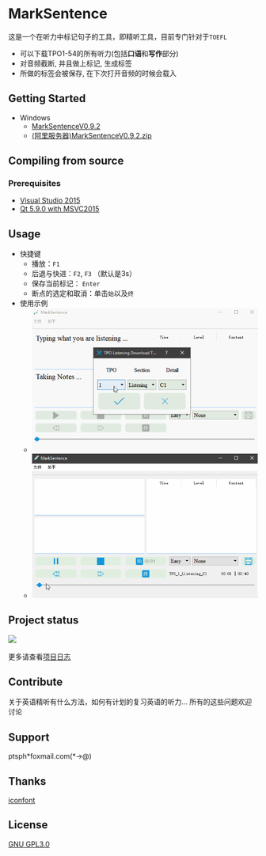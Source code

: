 # MarkSentence 
这是一个在听力中标记句子的工具，即精听工具，目前专门针对于`TOEFL`

- 可以下载TPO1-54的所有听力(包括**口语**和**写作**部分)
- 对音频截断, 并且做上标记, 生成标签
- 所做的标签会被保存, 在下次打开音频的时候会载入

## Getting Started 
- Windows
	- [MarkSentenceV0.9.2](https://github.com/Gltina/marksencent/releases/tag/V0.9.2)
	- [(阿里服务器)MarkSentenceV0.9.2.zip](http://39.97.115.128:8000/SHATOEFL/marksentenceV0.9.2.zip)

## Compiling from source
### Prerequisites
- [Visual Studio 2015](ed2k://|file|en_visual_studio_professional_2015_x86_x64_dvd_6846629.iso|4070930432|A40FEC08A6758EEF5957D565EF27F2AD|/)
- [Qt 5.9.0 with MSVC2015](https://mirrors.tuna.tsinghua.edu.cn/qt/official_releases/qt/5.9/5.9.0/qt-opensource-windows-x86-5.9.0.exe)

## Usage
- 快捷键
	- 播放：`F1`
	- 后退与快进：`F2`, `F3` （默认是3s）
	- 保存当前标记： `Enter`
	- 断点的选定和取消：单击`始`以及`终`
- 使用示例
	- ![在线下载](./samples/download.gif)
	- ![精听的基本操作](./samples/listening.gif)

## Project status
![](https://img.shields.io/appveyor/ci/gruntjs/grunt.svg)

更多请查看[项目日志](log/README.md)

## Contribute
关于英语精听有什么方法，如何有计划的复习英语的听力... 所有的这些问题欢迎讨论

## Support
ptsph\*foxmail.com(*->@) 

## Thanks 
[iconfont](https://www.iconfont.cn/home/index)

## License
[GNU GPL3.0](https://github.com/Gltina/MarkSencent/blob/master/LICENSE)